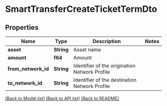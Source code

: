 # SmartTransferCreateTicketTermDto

## Properties

Name | Type | Description | Notes
------------ | ------------- | ------------- | -------------
**asset** | **String** | Asset name | 
**amount** | **f64** | Amount | 
**from_network_id** | **String** | Identifier of the origination Network Profile | 
**to_network_id** | **String** | Identifier of the destination Network Profile | 

[[Back to Model list]](../README.md#documentation-for-models) [[Back to API list]](../README.md#documentation-for-api-endpoints) [[Back to README]](../README.md)


